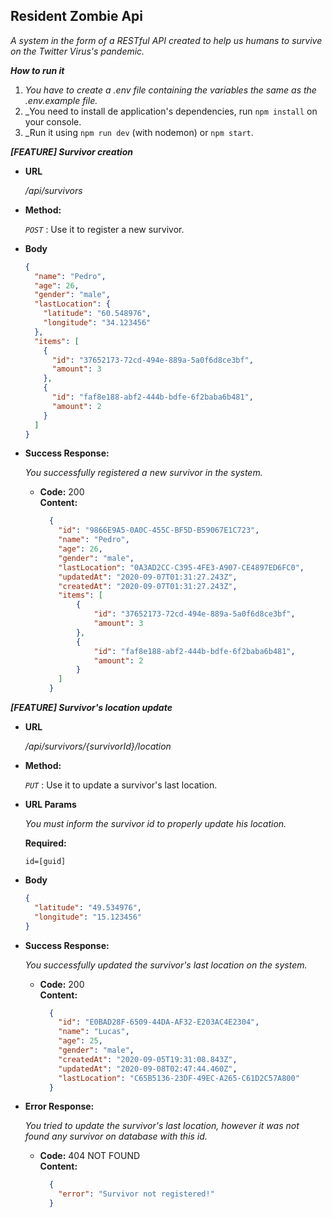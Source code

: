 **Resident Zombie Api**
----
  _A system in the form of a RESTful API created to help us humans to survive on the Twitter Virus's pandemic._

***How to run it***

1. _You have to create a .env file containing the variables the same as the .env.example file._
2. _You need to install de application's dependencies, run `npm install` on your console.
3. _Run it using `npm run dev` (with nodemon) or `npm start`.


***[FEATURE] Survivor creation***

* **URL**

  _/api/survivors_

* **Method:**
  
  _`POST`_ : Use it to register a new survivor.

* **Body**

    ```json
    {
      "name": "Pedro",
      "age": 26,
      "gender": "male",
      "lastLocation": {
        "latitude": "60.548976",
        "longitude": "34.123456"
      },
      "items": [
        {
          "id": "37652173-72cd-494e-889a-5a0f6d8ce3bf",
          "amount": 3
        },
        {
          "id": "faf8e188-abf2-444b-bdfe-6f2baba6b481",
          "amount": 2
        }
      ]
    }
    ```

* **Success Response:**
  
  _You successfully registered a new survivor in the system._

  * **Code:** 200 <br />
    **Content:**
    ```json
      {
        "id": "9866E9A5-0A0C-455C-BF5D-B59067E1C723",
        "name": "Pedro",
        "age": 26,
        "gender": "male",
        "lastLocation": "0A3AD2CC-C395-4FE3-A907-CE4897ED6FC0",
        "updatedAt": "2020-09-07T01:31:27.243Z",
        "createdAt": "2020-09-07T01:31:27.243Z",
        "items": [
            {
                "id": "37652173-72cd-494e-889a-5a0f6d8ce3bf",
                "amount": 3
            },
            {
                "id": "faf8e188-abf2-444b-bdfe-6f2baba6b481",
                "amount": 2
            }
        ]
      }
    ```

***[FEATURE] Survivor's location update***

* **URL**

  _/api/survivors/{survivorId}/location_

* **Method:**
  
  _`PUT`_ : Use it to update a survivor's last location.
  
*  **URL Params**

   _You must inform the survivor id to properly update his location._

   **Required:**
 
   `id=[guid]`

* **Body**

    ```json
    {
      "latitude": "49.534976",
      "longitude": "15.123456"
    }
    ```

* **Success Response:**
  
  _You successfully updated the survivor's last location on the system._

  * **Code:** 200 <br />
    **Content:**
    ```json
      {
        "id": "E0BAD28F-6509-44DA-AF32-E203AC4E2304",
        "name": "Lucas",
        "age": 25,
        "gender": "male",
        "createdAt": "2020-09-05T19:31:08.843Z",
        "updatedAt": "2020-09-08T02:47:44.460Z",
        "lastLocation": "C65B5136-23DF-49EC-A265-C61D2C57A800"
      }
    ```
 
* **Error Response:**

  _You tried to update the survivor's last location, however it was not found any survivor on database with this id._

  * **Code:** 404 NOT FOUND <br />
    **Content:**
    ```json
      {
        "error": "Survivor not registered!"
      }
    ```